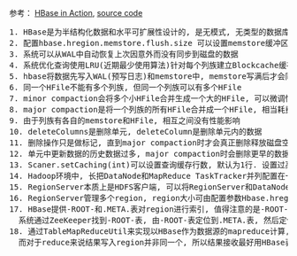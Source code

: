 参考：
  [HBase in Action](https://www.manning.com/books/hbase-in-action), 
  [source code](https://github.com/hbaseinaction)

<pre>
1. HBase是为半结构化数据和水平可扩展性设计的, 是无模式, 无类型的数据库
2. 配置hbase.hregion.memstore.flush.size 可以设置memstore缓冲区大小
3. 系统可以从WAL中自动恢复上次因意外而没有同步到磁盘的数据
4. 系统优化查询使用LRU(近期最少使用算法)针对每个列族建立Blockcache缓存区, 缓存访问频繁的数据
5. hbase将数据先写入WAL(预写日志)和memstore中, memstore写满后才会同步到磁盘生成HFile, 
6. 同一个HFile不能有多个列族, 但同一个列族可以有多个HFile
7. minor compaction会将多个小HFile合并生成一个大的HFile, 可以微调性能
8. major compaction是将一个列族的所有HFile合并成一个HFile, 相当耗费资源, 但是唯一释放磁盘的机会
9. 由于列族有各自的memstore和HFile, 相互之间没有性能影响
10. deleteColumns是删除单元, deleteColumn是删除单元内的数据
11. 删除操作只是做标记, 直到major compaction时才会真正删除释放磁盘空间
12. 单元中更新数据的历史数据过多, major compaction时会删除更早的数据
13. Scaner.setCaching(int)可以设置查询缓存行数, 默认为1行. 设置过高可能导致交互时间过长.
14. Hadoop环境中, 长把DataNode和MapReduce TaskTracker并列配置在一起, 尽量避免网络传输
15. RegionServer本质上是HDFS客户端, 可以将RegionServer和DataNode配置在一起, 以便数据访问
16. RegionServer管理多个region, region大小可由配置参数Hbase.hregion.max.filesize设定
17. HBase提供-ROOT-和.META.表对region进行索引, 值得注意的是-ROOT-表是不会被拆分为多个region的,
  系统通过ZeeKeeper找到-ROOT-表, 由-ROOT-表定位到.META.表, 然后定位到region
18. 通过TableMapReduceUtil来实现以HBase作为数据源的mapreduce计算, JobTracker会尽量围绕region安排map任务,
  而对于reduce来说结果写入region并非同一个, 所以结果接收最好用HBase表
</pre>
